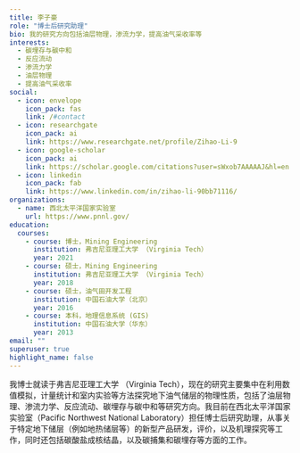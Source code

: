 ```yaml
---
title: 李子豪
role: "博士后研究助理"
bio: 我的研究方向包括油层物理，渗流力学，提高油气采收率等
interests:
  - 碳埋存与碳中和
  - 反应流动
  - 渗流力学
  - 油层物理
  - 提高油气采收率
social:
  - icon: envelope
    icon_pack: fas
    link: /#contact
  - icon: researchgate
    icon_pack: ai
    link: https://www.researchgate.net/profile/Zihao-Li-9
  - icon: google-scholar
    icon_pack: ai
    link: https://scholar.google.com/citations?user=sWxob7AAAAAJ&hl=en
  - icon: linkedin
    icon_pack: fab
    link: https://www.linkedin.com/in/zihao-li-90bb71116/
organizations:
  - name: 西北太平洋国家实验室
    url: https://www.pnnl.gov/
education:
  courses:
    - course: 博士，Mining Engineering
      institution: 弗吉尼亚理工大学 （Virginia Tech）
      year: 2021
    - course: 硕士，Mining Engineering
      institution: 弗吉尼亚理工大学 （Virginia Tech）
      year: 2018
    - course: 硕士，油气田开发工程
      institution: 中国石油大学（北京）
      year: 2016
    - course: 本科，地理信息系统 (GIS)
      institution: 中国石油大学（华东）
      year: 2013
email: ""
superuser: true
highlight_name: false
---
```

我博士就读于弗吉尼亚理工大学 （Virginia Tech），现在的研究主要集中在利用数值模拟，计量统计和室内实验等方法探究地下油气储层的物理性质，包括了油层物理、渗流力学、反应流动、碳埋存与碳中和等研究方向。我目前在西北太平洋国家实验室（Pacific Northwest National Laboratory）担任博士后研究助理，从事关于特定地下储层（例如地热储层等）的新型产品研发，评价，以及机理探究等工作，同时还包括碳酸盐成核结晶，以及碳捕集和碳埋存等方面的工作。
